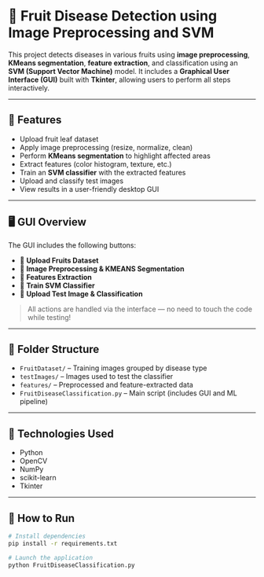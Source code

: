 # 🍎 Fruit Disease Detection using Image Preprocessing and SVM

This project detects diseases in various fruits using **image preprocessing**, **KMeans segmentation**, **feature extraction**, and classification using an **SVM (Support Vector Machine)** model. It includes a **Graphical User Interface (GUI)** built with **Tkinter**, allowing users to perform all steps interactively.

---

## 🧠 Features

- Upload fruit leaf dataset
- Apply image preprocessing (resize, normalize, clean)
- Perform **KMeans segmentation** to highlight affected areas
- Extract features (color histogram, texture, etc.)
- Train an **SVM classifier** with the extracted features
- Upload and classify test images
- View results in a user-friendly desktop GUI

---

## 🖥️ GUI Overview

The GUI includes the following buttons:

- 🔹 **Upload Fruits Dataset**  
- 🔹 **Image Preprocessing & KMEANS Segmentation**  
- 🔹 **Features Extraction**  
- 🔹 **Train SVM Classifier**  
- 🔹 **Upload Test Image & Classification**

> All actions are handled via the interface — no need to touch the code while testing!

---

## 📂 Folder Structure

- `FruitDataset/` – Training images grouped by disease type  
- `testImages/` – Images used to test the classifier  
- `features/` – Preprocessed and feature-extracted data  
- `FruitDiseaseClassification.py` – Main script (includes GUI and ML pipeline)  

---

## 🧰 Technologies Used

- Python
- OpenCV
- NumPy
- scikit-learn
- Tkinter

---

## 🚀 How to Run

```bash
# Install dependencies
pip install -r requirements.txt

# Launch the application
python FruitDiseaseClassification.py
